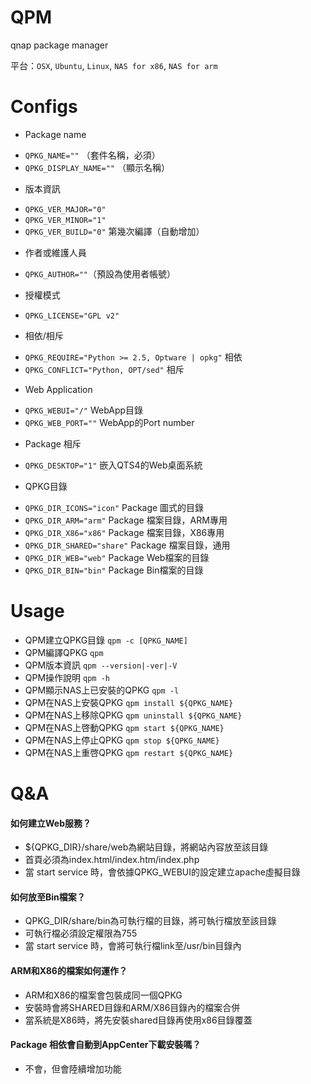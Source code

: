 QPM
===
qnap package manager

平台：`OSX`, `Ubuntu`, `Linux`, `NAS for x86`, `NAS for arm`

Configs
===
* Package name
 - `QPKG_NAME=""` （套件名稱，必須）
 - `QPKG_DISPLAY_NAME=""` （顯示名稱）

* 版本資訊
 - `QPKG_VER_MAJOR="0"`
 - `QPKG_VER_MINOR="1"`
 - `QPKG_VER_BUILD="0"` 第幾次編譯（自動增加）

* 作者或維護人員
 - `QPKG_AUTHOR=""`（預設為使用者帳號）

* 授權模式
 - `QPKG_LICENSE="GPL v2"`

* 相依/相斥
 - `QPKG_REQUIRE="Python >= 2.5, Optware | opkg"` 相依
 - `QPKG_CONFLICT="Python, OPT/sed"` 相斥

* Web Application
 - `QPKG_WEBUI="/"` WebApp目錄
 - `QPKG_WEB_PORT=""` WebApp的Port number

* Package 相斥
 - `QPKG_DESKTOP="1"` 嵌入QTS4的Web桌面系統

* QPKG目錄
 - `QPKG_DIR_ICONS="icon"` Package 圖式的目錄
 - `QPKG_DIR_ARM="arm"` Package 檔案目錄，ARM專用
 - `QPKG_DIR_X86="x86"` Package 檔案目錄，X86專用
 - `QPKG_DIR_SHARED="share"` Package 檔案目錄，通用
 - `QPKG_DIR_WEB="web"` Package Web檔案的目錄
 - `QPKG_DIR_BIN="bin"` Package Bin檔案的目錄

Usage
===
* QPM建立QPKG目錄 `qpm -c [QPKG_NAME]`
* QPM編譯QPKG `qpm`
* QPM版本資訊 `qpm --version|-ver|-V`
* QPM操作說明 `qpm -h`
* QPM顯示NAS上已安裝的QPKG `qpm -l`
* QPM在NAS上安裝QPKG `qpm install ${QPKG_NAME}`
* QPM在NAS上移除QPKG `qpm uninstall ${QPKG_NAME}`
* QPM在NAS上啓動QPKG `qpm start ${QPKG_NAME}`
* QPM在NAS上停止QPKG `qpm stop ${QPKG_NAME}`
* QPM在NAS上重啓QPKG `qpm restart ${QPKG_NAME}`

Q&A
===
#### 如何建立Web服務？
- ${QPKG_DIR}/share/web為網站目錄，將網站內容放至該目錄
- 首頁必須為index.html/index.htm/index.php
- 當 start service 時，會依據QPKG_WEBUI的設定建立apache虛擬目錄

#### 如何放至Bin檔案？
- QPKG_DIR/share/bin為可執行檔的目錄，將可執行檔放至該目錄
- 可執行檔必須設定權限為755
- 當 start service 時，會將可執行檔link至/usr/bin目錄內

#### ARM和X86的檔案如何運作？
- ARM和X86的檔案會包裝成同一個QPKG
- 安裝時會將SHARED目錄和ARM/X86目錄內的檔案合併
- 當系統是X86時，將先安裝shared目錄再使用x86目錄覆蓋

#### Package 相依會自動到AppCenter下載安裝嗎？
- 不會，但會陸續增加功能
